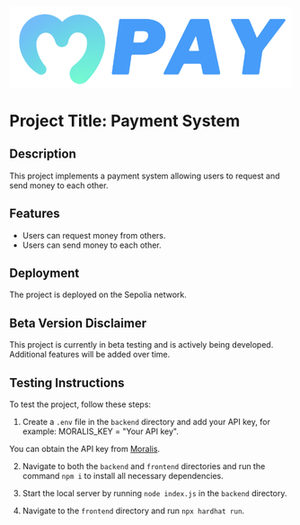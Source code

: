 
![](https://github.com/drakon2810/MoneyCash/blob/main/frontend/src/logo.png)

# Project Title: Payment System

## Description
This project implements a payment system allowing users to request and send money to each other.

## Features
- Users can request money from others.
- Users can send money to each other.

## Deployment
The project is deployed on the Sepolia network.

## Beta Version Disclaimer
This project is currently in beta testing and is actively being developed. Additional features will be added over time.

## Testing Instructions
To test the project, follow these steps:

1. Create a `.env` file in the `backend` directory and add your API key, for example: MORALIS_KEY = "Your API key".

You can obtain the API key from [Moralis](https://moralis.io).

2. Navigate to both the `backend` and `frontend` directories and run the command `npm i` to install all necessary dependencies.

3. Start the local server by running `node index.js` in the `backend` directory.

4. Navigate to the `frontend` directory and run `npx hardhat run`.



